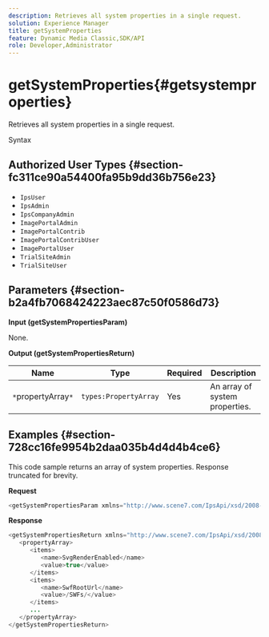 ```yaml
---
description: Retrieves all system properties in a single request.
solution: Experience Manager
title: getSystemProperties
feature: Dynamic Media Classic,SDK/API
role: Developer,Administrator
---
```


# getSystemProperties{#getsystemproperties}

Retrieves all system properties in a single request.

 Syntax 

## Authorized User Types {#section-fc311ce90a54400fa95b9dd36b756e23}

* `IpsUser` 
* `IpsAdmin` 
* `IpsCompanyAdmin` 
* `ImagePortalAdmin` 
* `ImagePortalContrib` 
* `ImagePortalContribUser` 
* `ImagePortalUser` 
* `TrialSiteAdmin` 
* `TrialSiteUser`

## Parameters {#section-b2a4fb7068424223aec87c50f0586d73}

**Input (getSystemPropertiesParam)**

None.

**Output (getSystemPropertiesReturn)** 

|  Name  | Type  | Required  | Description  |
|---|---|---|---|
|  `*`propertyArray`*`  | `types:PropertyArray`  | Yes  | An array of system properties.  |

## Examples {#section-728cc16fe9954b2daa035b4d4d4b4ce6}

This code sample returns an array of system properties. Response truncated for brevity.

**Request** 

```java
<getSystemPropertiesParam xmlns="http://www.scene7.com/IpsApi/xsd/2008-09-10"/>
```

**Response** 

```java
<getSystemPropertiesReturn xmlns="http://www.scene7.com/IpsApi/xsd/2008-09-10"> 
   <propertyArray> 
      <items> 
         <name>SvgRenderEnabled</name> 
         <value>true</value> 
      </items> 
      <items> 
         <name>SwfRootUrl</name> 
         <value>/SWFs/</value> 
      </items> 
      ... 
   </propertyArray> 
</getSystemPropertiesReturn>
```

